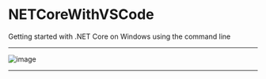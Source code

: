 # NETCoreWithVSCode
Getting started with .NET Core on Windows using the command line
***
![image](https://user-images.githubusercontent.com/19554935/47857267-95695380-ddbf-11e8-8a8a-2172617170b2.png)
***
